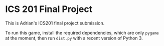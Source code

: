 # ICS 201 Final Project

This is Adrian's ICS201 final project submission.

To run this game, install the required dependencies, which
are only `pygame` at the moment, then run `dist.py` with
a recent version of Python 3.